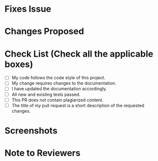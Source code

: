 # Fixes Issue

<!-- Remove this section if not applicable. -->

<!-- Example: Closes #31. -->

# Changes Proposed

<!-- List all the proposed changes in your PR. -->

<!-- Mark all the applicable boxes. To mark the box as done follow the following conventions. -->
<!--
[x] - Correct; marked as done.
[X] - Correct; marked as done.

[ ] - Not correct; marked as **not** done.
-->

# Check List (Check all the applicable boxes) <!-- Follow the above conventions to check the box. -->

- [ ] My code follows the code style of this project.
- [ ] My change requires changes to the documentation.
- [ ] I have updated the documentation accordingly.
- [ ] All new and existing tests passed.
- [ ] This PR does not contain plagiarized content.
- [ ] The title of my pull request is a short description of the requested changes.

# Screenshots

<!-- Add all the screenshots which support your changes. -->

# Note to Reviewers

<!-- Add notes to reviewers if applicable. -->

